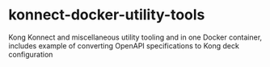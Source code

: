 # konnect-docker-utility-tools
Kong Konnect and miscellaneous utility tooling and in one Docker container, includes example of converting OpenAPI specifications to Kong deck configuration
